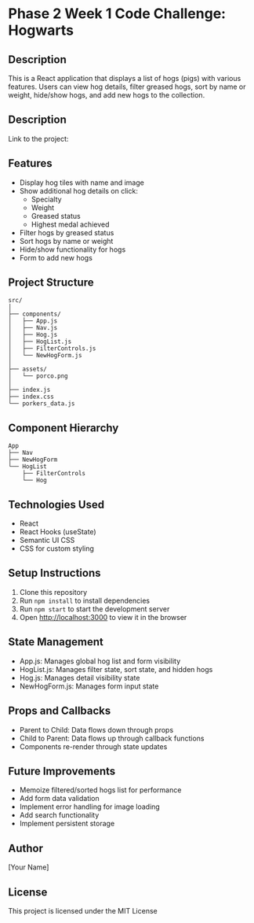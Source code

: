 # Phase 2 Week 1 Code Challenge: Hogwarts

## Description
This is a React application that displays a list of hogs (pigs) with various features. Users can view hog details, filter greased hogs, sort by name or weight, hide/show hogs, and add new hogs to the collection.

## Description
Link to the project: 

## Features
- Display hog tiles with name and image
- Show additional hog details on click:
  - Specialty
  - Weight
  - Greased status
  - Highest medal achieved
- Filter hogs by greased status
- Sort hogs by name or weight
- Hide/show functionality for hogs
- Form to add new hogs

## Project Structure
```
src/
│
├── components/
│   ├── App.js
│   ├── Nav.js
│   ├── Hog.js
│   ├── HogList.js
│   ├── FilterControls.js
│   └── NewHogForm.js
│
├── assets/
│   └── porco.png
│
├── index.js
├── index.css
└── porkers_data.js
```

## Component Hierarchy
```
App
├── Nav
├── NewHogForm
└── HogList
    ├── FilterControls
    └── Hog
```

## Technologies Used
- React
- React Hooks (useState)
- Semantic UI CSS
- CSS for custom styling

## Setup Instructions
1. Clone this repository
2. Run `npm install` to install dependencies
3. Run `npm start` to start the development server
4. Open [http://localhost:3000](http://localhost:3000) to view it in the browser

## State Management
- App.js: Manages global hog list and form visibility
- HogList.js: Manages filter state, sort state, and hidden hogs
- Hog.js: Manages detail visibility state
- NewHogForm.js: Manages form input state

## Props and Callbacks
- Parent to Child: Data flows down through props
- Child to Parent: Data flows up through callback functions
- Components re-render through state updates

## Future Improvements
- Memoize filtered/sorted hogs list for performance
- Add form data validation
- Implement error handling for image loading
- Add search functionality
- Implement persistent storage

## Author
[Your Name]

## License
This project is licensed under the MIT License
